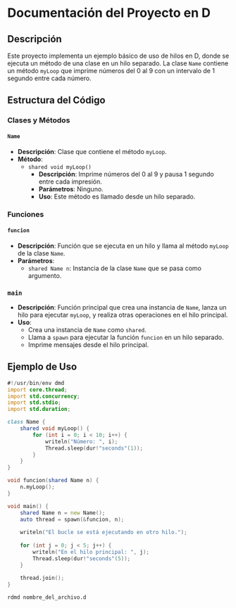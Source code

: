 # Documentación del Proyecto en D

## Descripción

Este proyecto implementa un ejemplo básico de uso de hilos en D, donde se ejecuta un método de una clase en un hilo separado. La clase `Name` contiene un método `myLoop` que imprime números del 0 al 9 con un intervalo de 1 segundo entre cada número.

## Estructura del Código

### Clases y Métodos

#### `Name`

- **Descripción**: Clase que contiene el método `myLoop`.
- **Método**: 
  - `shared void myLoop()`
    - **Descripción**: Imprime números del 0 al 9 y pausa 1 segundo entre cada impresión.
    - **Parámetros**: Ninguno.
    - **Uso**: Este método es llamado desde un hilo separado.

### Funciones

#### `funcion`

- **Descripción**: Función que se ejecuta en un hilo y llama al método `myLoop` de la clase `Name`.
- **Parámetros**:
  - `shared Name n`: Instancia de la clase `Name` que se pasa como argumento.

### `main`

- **Descripción**: Función principal que crea una instancia de `Name`, lanza un hilo para ejecutar `myLoop`, y realiza otras operaciones en el hilo principal.
- **Uso**:
  - Crea una instancia de `Name` como `shared`.
  - Llama a `spawn` para ejecutar la función `funcion` en un hilo separado.
  - Imprime mensajes desde el hilo principal.

## Ejemplo de Uso

```d
#!/usr/bin/env dmd
import core.thread;
import std.concurrency;
import std.stdio;
import std.duration;

class Name {
    shared void myLoop() {
        for (int i = 0; i < 10; i++) {
            writeln("Número: ", i);
            Thread.sleep(dur!"seconds"(1));
        }
    }
}

void funcion(shared Name n) {
    n.myLoop();
}

void main() {
    shared Name n = new Name();
    auto thread = spawn(&funcion, n);
    
    writeln("El bucle se está ejecutando en otro hilo.");
    
    for (int j = 0; j < 5; j++) {
        writeln("En el hilo principal: ", j);
        Thread.sleep(dur!"seconds"(5));
    }
    
    thread.join();
}
```

```bash
rdmd nombre_del_archivo.d
```
